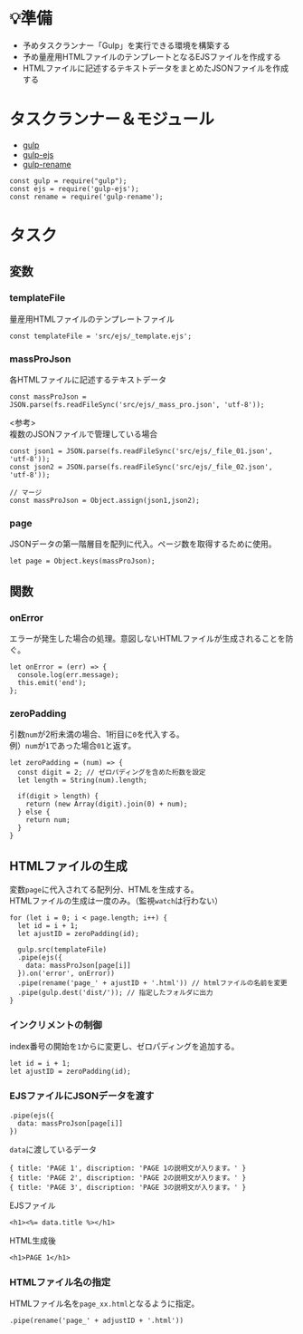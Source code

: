# :bulb:準備 #
* 予めタスクランナー「Gulp」を実行できる環境を構築する
* 予め量産用HTMLファイルのテンプレートとなるEJSファイルを作成する
* HTMLファイルに記述するテキストデータをまとめたJSONファイルを作成する

# タスクランナー＆モジュール #
* [gulp](https://www.npmjs.com/package/gulp)
* [gulp-ejs](https://www.npmjs.com/package/gulp-ejs)
* [gulp-rename](https://www.npmjs.com/package/gulp-rename)
```
const gulp = require("gulp");
const ejs = require('gulp-ejs');
const rename = require('gulp-rename');
```

# タスク #

## 変数 ##
### templateFile ###
量産用HTMLファイルのテンプレートファイル
```
const templateFile = 'src/ejs/_template.ejs';
```
### massProJson ###
各HTMLファイルに記述するテキストデータ
```
const massProJson = JSON.parse(fs.readFileSync('src/ejs/_mass_pro.json', 'utf-8'));
```
<参考>  
複数のJSONファイルで管理している場合
```
const json1 = JSON.parse(fs.readFileSync('src/ejs/_file_01.json', 'utf-8'));
const json2 = JSON.parse(fs.readFileSync('src/ejs/_file_02.json', 'utf-8'));

// マージ
const massProJson = Object.assign(json1,json2);
```

### page ###
JSONデータの第一階層目を配列に代入。ページ数を取得するために使用。
```
let page = Object.keys(massProJson);
```

## 関数 ##
### onError ###
エラーが発生した場合の処理。意図しないHTMLファイルが生成されることを防ぐ。
```
let onError = (err) => {
  console.log(err.message); 
  this.emit('end');
};
```
### zeroPadding ###
引数`num`が2桁未満の場合、1桁目に`0`を代入する。  
例）`num`が`1`であった場合`01`と返す。
```
let zeroPadding = (num) => {
  const digit = 2; // ゼロパディングを含めた桁数を設定
  let length = String(num).length; 

  if(digit > length) {
    return (new Array(digit).join(0) + num);
  } else {
    return num;
  }
}
```

## HTMLファイルの生成 ##
変数`page`に代入されてる配列分、HTMLを生成する。  
HTMLファイルの生成は一度のみ。（監視`watch`は行わない）
```
for (let i = 0; i < page.length; i++) {
  let id = i + 1;
  let ajustID = zeroPadding(id);

  gulp.src(templateFile)
  .pipe(ejs({
    data: massProJson[page[i]]
  }).on('error', onError))
  .pipe(rename('page_' + ajustID + '.html')) // htmlファイルの名前を変更
  .pipe(gulp.dest('dist/')); // 指定したフォルダに出力
}
```

### インクリメントの制御 ###
index番号の開始を`1`からに変更し、ゼロパディングを追加する。
```
let id = i + 1;
let ajustID = zeroPadding(id);
```

### EJSファイルにJSONデータを渡す ###
```
.pipe(ejs({
  data: massProJson[page[i]]
})
```
`data`に渡しているデータ
```
{ title: 'PAGE 1', discription: 'PAGE 1の説明文が入ります。' }
{ title: 'PAGE 2', discription: 'PAGE 2の説明文が入ります。' }
{ title: 'PAGE 3', discription: 'PAGE 3の説明文が入ります。' }
```
EJSファイル
```
<h1><%= data.title %></h1>
```
HTML生成後
```
<h1>PAGE 1</h1>
```

### HTMLファイル名の指定 ###
HTMLファイル名を`page_xx.html`となるように指定。
```
.pipe(rename('page_' + adjustID + '.html'))
```
